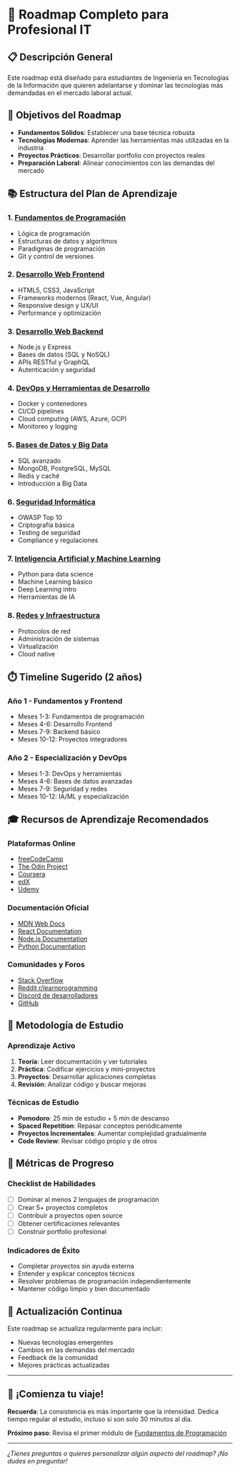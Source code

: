 # 🚀 Roadmap Completo para Profesional IT

## 📋 Descripción General
Este roadmap está diseñado para estudiantes de Ingeniería en Tecnologías de la Información que quieren adelantarse y dominar las tecnologías más demandadas en el mercado laboral actual.

## 🎯 Objetivos del Roadmap
- **Fundamentos Sólidos**: Establecer una base técnica robusta
- **Tecnologías Modernas**: Aprender las herramientas más utilizadas en la industria
- **Proyectos Prácticos**: Desarrollar portfolio con proyectos reales
- **Preparación Laboral**: Alinear conocimientos con las demandas del mercado

## 📚 Estructura del Plan de Aprendizaje

### 1. [Fundamentos de Programación](./01-Fundamentos-Programacion.md)
- Lógica de programación
- Estructuras de datos y algoritmos
- Paradigmas de programación
- Git y control de versiones

### 2. [Desarrollo Web Frontend](./02-Frontend-Development.md)
- HTML5, CSS3, JavaScript
- Frameworks modernos (React, Vue, Angular)
- Responsive design y UX/UI
- Performance y optimización

### 3. [Desarrollo Web Backend](./03-Backend-Development.md)
- Node.js y Express
- Bases de datos (SQL y NoSQL)
- APIs RESTful y GraphQL
- Autenticación y seguridad

### 4. [DevOps y Herramientas de Desarrollo](./04-DevOps-Tools.md)
- Docker y contenedores
- CI/CD pipelines
- Cloud computing (AWS, Azure, GCP)
- Monitoreo y logging

### 5. [Bases de Datos y Big Data](./05-Databases-BigData.md)
- SQL avanzado
- MongoDB, PostgreSQL, MySQL
- Redis y caché
- Introducción a Big Data

### 6. [Seguridad Informática](./06-Cybersecurity.md)
- OWASP Top 10
- Criptografía básica
- Testing de seguridad
- Compliance y regulaciones

### 7. [Inteligencia Artificial y Machine Learning](./07-AI-ML.md)
- Python para data science
- Machine Learning básico
- Deep Learning intro
- Herramientas de IA

### 8. [Redes y Infraestructura](./08-Networking-Infrastructure.md)
- Protocolos de red
- Administración de sistemas
- Virtualización
- Cloud native

## ⏱️ Timeline Sugerido (2 años)

### **Año 1 - Fundamentos y Frontend**
- Meses 1-3: Fundamentos de programación
- Meses 4-6: Desarrollo Frontend
- Meses 7-9: Backend básico
- Meses 10-12: Proyectos integradores

### **Año 2 - Especialización y DevOps**
- Meses 1-3: DevOps y herramientas
- Meses 4-6: Bases de datos avanzadas
- Meses 7-9: Seguridad y redes
- Meses 10-12: IA/ML y especialización

## 🎓 Recursos de Aprendizaje Recomendados

### **Plataformas Online**
- [freeCodeCamp](https://www.freecodecamp.org/)
- [The Odin Project](https://www.theodinproject.com/)
- [Coursera](https://www.coursera.org/)
- [edX](https://www.edx.org/)
- [Udemy](https://www.udemy.com/)

### **Documentación Oficial**
- [MDN Web Docs](https://developer.mozilla.org/)
- [React Documentation](https://react.dev/)
- [Node.js Documentation](https://nodejs.org/docs/)
- [Python Documentation](https://docs.python.org/)

### **Comunidades y Foros**
- [Stack Overflow](https://stackoverflow.com/)
- [Reddit r/learnprogramming](https://www.reddit.com/r/learnprogramming/)
- [Discord de desarrolladores](https://discord.gg/developers)
- [GitHub](https://github.com/)

## 📝 Metodología de Estudio

### **Aprendizaje Activo**
1. **Teoría**: Leer documentación y ver tutoriales
2. **Práctica**: Codificar ejercicios y mini-proyectos
3. **Proyectos**: Desarrollar aplicaciones completas
4. **Revisión**: Analizar código y buscar mejoras

### **Técnicas de Estudio**
- **Pomodoro**: 25 min de estudio + 5 min de descanso
- **Spaced Repetition**: Repasar conceptos periódicamente
- **Proyectos Incrementales**: Aumentar complejidad gradualmente
- **Code Review**: Revisar código propio y de otros

## 🎯 Métricas de Progreso

### **Checklist de Habilidades**
- [ ] Dominar al menos 2 lenguajes de programación
- [ ] Crear 5+ proyectos completos
- [ ] Contribuir a proyectos open source
- [ ] Obtener certificaciones relevantes
- [ ] Construir portfolio profesional

### **Indicadores de Éxito**
- Completar proyectos sin ayuda externa
- Entender y explicar conceptos técnicos
- Resolver problemas de programación independientemente
- Mantener código limpio y bien documentado

## 🔄 Actualización Continua

Este roadmap se actualiza regularmente para incluir:
- Nuevas tecnologías emergentes
- Cambios en las demandas del mercado
- Feedback de la comunidad
- Mejores prácticas actualizadas

---

## 🚀 ¡Comienza tu viaje!

**Recuerda**: La consistencia es más importante que la intensidad. Dedica tiempo regular al estudio, incluso si son solo 30 minutos al día.

**Próximo paso**: Revisa el primer módulo de [Fundamentos de Programación](./01-Fundamentos-Programacion.md)

---

*¿Tienes preguntas o quieres personalizar algún aspecto del roadmap? ¡No dudes en preguntar!* 